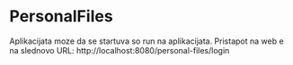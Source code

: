 # PersonalFiles

Aplikacijata moze da se startuva so run na aplikacijata.
Pristapot na web e na slednovo URL: http://localhost:8080/personal-files/login
